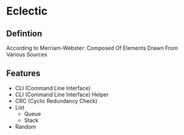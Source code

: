 # Eclectic
## Defintion
According to Merriam-Webster: Composed Of Elements Drawn From Various Sources
## Features
* CLI (Command Line Interface)
* CLI (Command Line Interface) Helper
* CRC (Cyclic Redundancy Check)
* List
    * Queue
    * Stack
* Random
